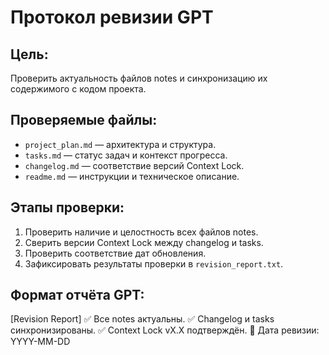 # Протокол ревизии GPT

## Цель:
Проверить актуальность файлов notes и синхронизацию их содержимого с кодом проекта.

## Проверяемые файлы:
- `project_plan.md` — архитектура и структура.
- `tasks.md` — статус задач и контекст прогресса.
- `changelog.md` — соответствие версий Context Lock.
- `readme.md` — инструкции и техническое описание.

## Этапы проверки:
1. Проверить наличие и целостность всех файлов notes.
2. Сверить версии Context Lock между changelog и tasks.
3. Проверить соответствие дат обновления.
4. Зафиксировать результаты проверки в `revision_report.txt`.

## Формат отчёта GPT:

[Revision Report]
✅ Все notes актуальны.
✅ Changelog и tasks синхронизированы.
✅ Context Lock vX.X подтверждён.
📅 Дата ревизии: YYYY-MM-DD
